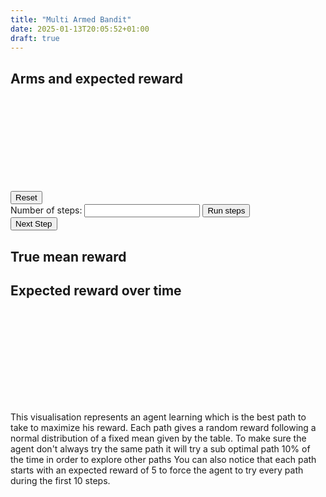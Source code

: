 ```yaml
---
title: "Multi Armed Bandit"
date: 2025-01-13T20:05:52+01:00
draft: true
---
```

<link rel="stylesheet" href="style.css">
<script src="https://d3js.org/d3.v6.min.js"></script>
<div id="container_bandit">
    <div>
      <h2>Arms and expected reward</h2>
      <svg id="paths"></svg>
      <br>
      <div id="buttons_bandit">
        <button onclick="reset()">Reset</button>
        <div>
          <label>Number of steps:</label>
          <input id="steps" type="number"></button>
          <button onclick="n_steps(steps.value);disable()">Run steps</button>
        </div>
        <button onclick="step();disable()">Next Step</button>
      </div>
    </div>
    <div>
      <h2 id="mean_reward">True mean reward</h2>
      <div id="means"></div>
    </div>
  </div>
    <div>
      <h2>Expected reward over time</h2>
      <svg id="scatter"></svg>
    </div>
    <script src="js/tree.js"></script>
    <script src="js/scatter.js"></script>
    <script src="js/bandit.js"></script>
    <script>
      function disable() {
        let b = document.getElementsByTagName('button');
        for (let i = 0; i < b.length; i++) {
          b[i].setAttribute('disabled', 'disabled');
          setTimeout(() => {
            b[i].removeAttribute('disabled');
          }, 1500);
        }
      }
      </script>

This visualisation represents an agent learning which is the best path to take to maximize his reward.
Each path gives a random reward following a normal distribution of a fixed mean given by the table.
To make sure the agent don't always try the same path it will try a sub optimal path 10% of the time in order to explore other paths
You can also notice that each path starts with an expected reward of 5 to force the agent to try every path during the first 10 steps.